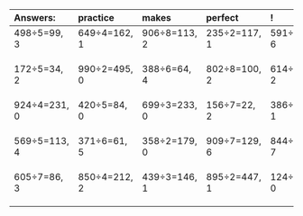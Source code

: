 | Answers: | practice | makes | perfect | ! |
| :--- | :--- | :--- | :--- | :--- |
| 498÷5=99, 3 | 649÷4=162, 1 | 906÷8=113, 2 | 235÷2=117, 1 | 591÷9=65, 6 | 
|   |   |   |   |   | 
|   |   |   |   |   | 
|   |   |   |   |   | 
| 172÷5=34, 2 | 990÷2=495, 0 | 388÷6=64, 4 | 802÷8=100, 2 | 614÷3=204, 2 | 
|   |   |   |   |   | 
|   |   |   |   |   | 
|   |   |   |   |   | 
| 924÷4=231, 0 | 420÷5=84, 0 | 699÷3=233, 0 | 156÷7=22, 2 | 386÷7=55, 1 | 
|   |   |   |   |   | 
|   |   |   |   |   | 
|   |   |   |   |   | 
| 569÷5=113, 4 | 371÷6=61, 5 | 358÷2=179, 0 | 909÷7=129, 6 | 844÷9=93, 7 | 
|   |   |   |   |   | 
|   |   |   |   |   | 
|   |   |   |   |   | 
| 605÷7=86, 3 | 850÷4=212, 2 | 439÷3=146, 1 | 895÷2=447, 1 | 124÷4=31, 0 | 
|   |   |   |   |   | 
|   |   |   |   |   | 
|   |   |   |   |   | 
